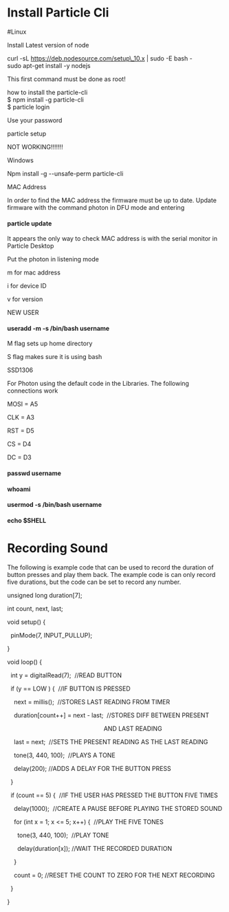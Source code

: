 # Install Particle Cli

#Linux

Install Latest version of node

curl -sL https://deb.nodesource.com/setup\_10.x | sudo -E bash -  
sudo apt-get install -y nodejs

This first command must be done as root\!

how to install the particle-cli  
$ npm install -g particle-cli  
$ particle login

Use your password

particle setup

NOT WORKING\!\!\!\!\!\!\!

Windows

Npm install -g --unsafe-perm particle-cli

MAC Address

In order to find the MAC address the firmware must be up to date. Update firmware with the command photon in DFU mode and entering

#### particle update

It appears the only way to check MAC address is with the serial monitor in Particle Desktop

Put the photon in listening mode

m for mac address

i for device ID

v for version

NEW USER

#### useradd -m -s /bin/bash username

M flag sets up home directory

S flag makes sure it is using bash

SSD1306

For Photon using the default code in the Libraries. The following connections work

MOSI = A5

CLK = A3

RST = D5

CS = D4

DC = D3

#### passwd username

#### whoami

#### usermod -s /bin/bash username

#### echo $SHELL

# Recording Sound

The following is example code that can be used to record the duration of button presses and play them back. The example code is can only record five durations, but the code can be set to record any number.

unsigned long duration\[7\];

int count, next, last;

void setup() {

  pinMode(7, INPUT\_PULLUP);

}

void loop() {

  int y = digitalRead(7);  //READ BUTTON

  if (y == LOW ) {  //IF BUTTON IS PRESSED

    next = millis();  //STORES LAST READING FROM TIMER

    duration\[count++\] = next - last;  //STORES DIFF BETWEEN PRESENT

                                                         AND LAST READING

    last = next;  //SETS THE PRESENT READING AS THE LAST READING

    tone(3, 440, 100);  //PLAYS A TONE

    delay(200); //ADDS A DELAY FOR THE BUTTON PRESS

  }

  if (count == 5) {  //IF THE USER HAS PRESSED THE BUTTON FIVE TIMES

    delay(1000);  //CREATE A PAUSE BEFORE PLAYING THE STORED SOUND

    for (int x = 1; x \<= 5; x++) {  //PLAY THE FIVE TONES

      tone(3, 440, 100);  //PLAY TONE

      delay(duration\[x\]); //WAIT THE RECORDED DURATION

    }

    count = 0; //RESET THE COUNT TO ZERO FOR THE NEXT RECORDING

  }

}
